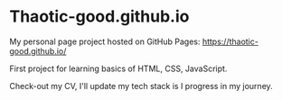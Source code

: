 # Thaotic-good.github.io
My personal page project hosted on GitHub Pages: https://thaotic-good.github.io/ 

First project for learning basics of HTML, CSS, JavaScript.

Check-out my CV, I'll update my tech stack is I progress in my journey.



